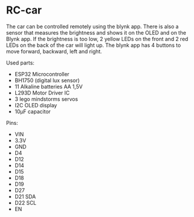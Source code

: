 # RC-car
The car can be controlled remotely using the blynk app. There is also a sensor that measures the brightness and shows it on the OLED and on the Blynk app. If the brightness is too low, 2 yellow LEDs on the front and 2 red LEDs on the back of the car will light up. The blynk app has 4 buttons to move forward, backward, left and right.

Used parts:
- ESP32 Microcontroller
- BH1750 (digital lux sensor)
- 11 Alkaline batteries AA 1,5V
- L293D Motor Driver IC
- 3 lego mindstorms servos
- I2C OLED display
- 10µF capacitor

Pins:
- VIN
- 3.3V
- GND
- D4
- D12
- D14
- D15
- D18
- D19
- D27
- D21 SDA
- D22 SCL
- EN
